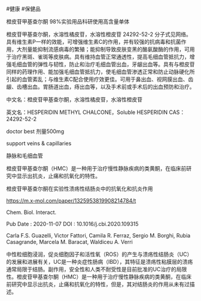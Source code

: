 #健康 #保健品

橙皮苷甲基查尔酮 98%实验用品科研使用高含量单体

橙皮苷甲基查尔酮，水溶性橘皮苷，水溶性橙皮苷 24292-52-2
分子式见网络。
具有维生素P一样的效能，可增强维生素C的作用，并有较强的抗病毒和抗菌作用，大剂量能抑制流感病毒的繁殖；能抑制导致皮肤变黑的酪氨酸酶的作用，可用于治疗黑斑、雀斑等皮肤病。具有维持血管正常通透性，提高毛细血管抵抗力，增强毛细血管的弹性与韧性，防止和治疗毛细血管出血，牙龈出血等。具有与橙皮苷同样的药理作用、能加强毛细血管抵抗力，使毛细血管渗透正常和防止动脉硬化所引起的血管紊乱；与维生素C配合使用疗效更佳。可用于鼻出血、视网膜出血、齿龈、齿槽出血。胃肠道出血，痔出血等，以及手术前或手术后的出血预防和治疗。

中文名：橙皮苷甲基查尔酮，水溶性橘皮苷，水溶性橙皮苷

英文名：HESPERIDIN METHYL CHALCONE，Soluble HESPERIDIN
CAS：24292-52-2

doctor best 剂量500mg

support veins & capillaries

静脉和毛细血管

橙皮苷甲基查尔酮（HMC）是一种用于治疗慢性静脉疾病的类黄酮，在临床前研究中显示出抗炎，止痛和抗氧化的特性。

橙皮苷甲基查尔酮在实验性溃疡性结肠炎中的抗氧化和抗炎作用

https://m.x-mol.com/paper/1325953819908214784/t

Chem. Biol. Interact.

Pub Date : 2020-11-07
DOI : 10.1016/j.cbi.2020.109315

Carla F.S. Guazelli, Victor Fattori, Camila R. Ferraz, Sergio M. Borghi, Rubia Casagrande, Marcela M. Baracat, Waldiceu A. Verri

中性粒细胞浸润，促炎细胞因子和活性氧（ROS）的产生与溃疡性结肠炎（UC）的发展和进展有关，UC是一种炎症性肠病（IBD），其特征是溃疡性粘膜层的溃疡通常局限于结肠。副作用，安全性和人类不耐受性是目前批准的UC治疗的局限性。橙皮苷甲基查尔酮（HMC）是一种用于治疗慢性静脉疾病的类黄酮，在临床前研究中显示出抗炎，止痛和抗氧化的特性，但是，其对结肠炎的作用从未有过描述。
